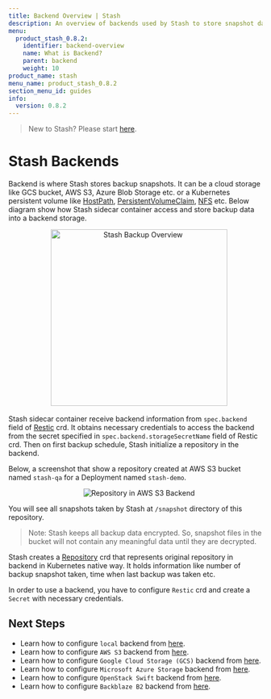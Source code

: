 ```yaml
---
title: Backend Overview | Stash
description: An overview of backends used by Stash to store snapshot data.
menu:
  product_stash_0.8.2:
    identifier: backend-overview
    name: What is Backend?
    parent: backend
    weight: 10
product_name: stash
menu_name: product_stash_0.8.2
section_menu_id: guides
info:
  version: 0.8.2
---
```


> New to Stash? Please start [here](/products/stash/0.8.2/concepts/README).

# Stash Backends

Backend is where Stash stores backup snapshots. It can be a cloud storage like GCS bucket, AWS S3, Azure Blob Storage etc. or a Kubernetes persistent volume like [HostPath](https://kubernetes.io/docs/concepts/storage/volumes/#hostpath), [PersistentVolumeClaim](https://kubernetes.io/docs/concepts/storage/volumes/#persistentvolumeclaim), [NFS](https://kubernetes.io/docs/concepts/storage/volumes/#nfs) etc. Below diagram show how Stash sidecar container access and store backup data into a backend storage.

<p align="center">
  <img alt="Stash Backup Overview" height="350px", src="/products/stash/0.8.2/images/backup-overview.png">
</p>

Stash sidecar container receive backend information from `spec.backend` field of [Restic](/products/stash/0.8.2/concepts/crds/restic) crd. It obtains necessary credentials to access the backend from the secret specified in `spec.backend.storageSecretName` field of Restic crd. Then on first backup schedule, Stash initialize a repository in the backend.

Below, a screenshot that show a repository created at AWS S3 bucket named `stash-qa` for a Deployment named `stash-demo`.

<p align="center">
  <img alt="Repository in AWS S3 Backend", src="/products/stash/0.8.2/images/platforms/eks/s3-backup-repository.png">
</p>

You will see all snapshots taken by Stash at `/snapshot` directory of this repository.

> Note: Stash keeps all backup data encrypted. So, snapshot files in the bucket will not contain any meaningful data until they are decrypted.

Stash creates a [Repository](/products/stash/0.8.2/concepts/crds/repository) crd that represents original repository in backend in Kubernetes native way. It holds information like number of backup snapshot taken, time when last backup was taken etc.

In order to use a backend, you have to configure `Restic` crd and create a `Secret` with necessary credentials.

## Next Steps

- Learn how to configure `local` backend from [here](/products/stash/0.8.2/guides/backends/local).
- Learn how to configure `AWS S3` backend from [here](/products/stash/0.8.2/guides/backends/s3).
- Learn how to configure `Google Cloud Storage (GCS)` backend from [here](/products/stash/0.8.2/guides/backends/gcs).
- Learn how to configure `Microsoft Azure Storage` backend from [here](/products/stash/0.8.2/guides/backends/azure).
- Learn how to configure `OpenStack Swift` backend from [here](/products/stash/0.8.2/guides/backends/swift).
- Learn how to configure `Backblaze B2` backend from [here](/products/stash/0.8.2/guides/backends/b2).
